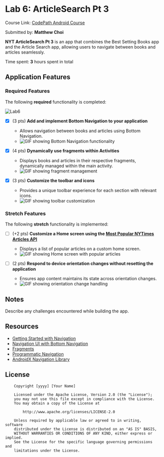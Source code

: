 # Lab 6: ArticleSearch Pt 3

Course Link: [CodePath Android Course](https://courses.codepath.org/courses/and102/unit/6)

Submitted by: **Matthew Choi** <!-- Replace 'Your Name Here' with your actual name -->

**NYT ArticleSearch Pt 3** is an app that combines the Best Setting Books app and the Article Search app, allowing users to navigate between books and articles seamlessly.

Time spent: **3** hours spent in total <!-- Replace 'X' with the number of hours you spent on this project -->

## Application Features

### Required Features

The following **required** functionality is completed:

![Lab6](https://github.com/user-attachments/assets/7bc78a6b-cc9d-4226-9be3-e09b974dfefc)


- [x] (3 pts) **Add and implement Bottom Navigation to your application**
  - Allows navigation between books and articles using Bottom Navigation.
  - ![GIF showing Bottom Navigation functionality](http://i.imgur.com/link/to/your/gif/file.gif) <!-- Replace this link with your actual image/GIF link -->

- [x] (4 pts) **Dynamically use fragments within Activities**
  - Displays books and articles in their respective fragments, dynamically managed within the main activity.
  - ![GIF showing fragment management](http://i.imgur.com/link/to/your/gif/file.gif) <!-- Replace this link with your actual image/GIF link -->

- [x] (3 pts) **Customize the toolbar and icons**
  - Provides a unique toolbar experience for each section with relevant icons.
  - ![GIF showing toolbar customization](http://i.imgur.com/link/to/your/gif/file.gif) <!-- Replace this link with your actual image/GIF link -->

### Stretch Features

The following **stretch** functionality is implemented:

- [ ] (+2 pts) **Customize a Home screen using the [Most Popular NYTimes Articles API](https://developer.nytimes.com/docs/most-popular-product/1/overview)**
  - Displays a list of popular articles on a custom home screen.
  - ![GIF showing Home screen with popular articles](http://i.imgur.com/link/to/your/gif/file.gif) <!-- Replace this link with your actual image/GIF link -->

- [ ] (2 pts) **Respond to device orientation changes without resetting the application**
  - Ensures app content maintains its state across orientation changes.
  - ![GIF showing orientation change handling](http://i.imgur.com/link/to/your/gif/file.gif) <!-- Replace this link with your actual image/GIF link -->

## Notes

Describe any challenges encountered while building the app. <!-- Replace this with your specific challenges and experiences -->

## Resources

- [Getting Started with Navigation](https://developer.android.com/guide/navigation/navigation-getting-started)
- [Navigation UI with Bottom Navigation](https://developer.android.com/guide/navigation/navigation-ui)
- [Fragments](https://developer.android.com/guide/fragments)
- [Programmatic Navigation](https://developer.android.com/guide/navigation/navigation-programmatic)
- [AndroidX Navigation Library](https://developer.android.com/jetpack/androidx/releases/navigation)

## License

```plaintext
    Copyright [yyyy] [Your Name]

    Licensed under the Apache License, Version 2.0 (the "License");
    you may not use this file except in compliance with the License.
    You may obtain a copy of the License at

        http://www.apache.org/licenses/LICENSE-2.0

    Unless required by applicable law or agreed to in writing, software
    distributed under the License is distributed on an "AS IS" BASIS,
    WITHOUT WARRANTIES OR CONDITIONS OF ANY KIND, either express or implied.
    See the License for the specific language governing permissions and
    limitations under the License.
